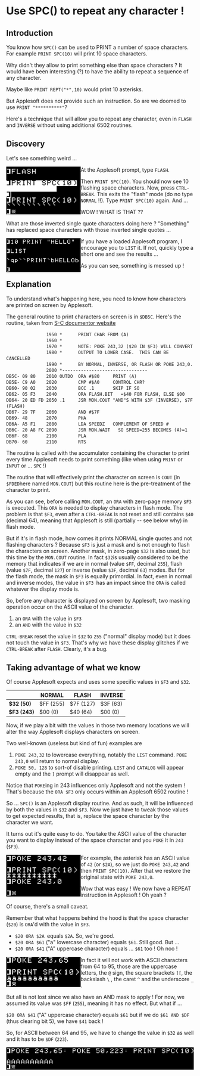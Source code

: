 # Use SPC() to repeat any character !
## Introduction
You know how `SPC()` can be used to PRINT a number of space characters. For example `PRINT SPC(10)` will print 10 space characters.

Why didn't they allow to print something else than space characters ? It would have been interesting (?) to have the ability to repeat a sequence of any character. 

Maybe like `PRINT REPT("*",10)` would print 10 asterisks.

But Applesoft does not provide such an instruction. So are we doomed to use `PRINT "**********"`?

Here's a technique that will allow you to repeat any character, even in `FLASH` and `INVERSE` without using additional 6502 routines.

## Discovery
Let's see something weird ...

<img src="spc1.png" align="left" width=200px>At the Applesoft prompt, type `FLASH`.

Then `PRINT SPC(10)`. You should now see 10 flashing space characters.
Now, press `CTRL-BREAK`. This exits the "flash" mode (do no type `NORMAL` !!).
Type `PRINT SPC(10)` again. And ...

WOW ! WHAT IS THAT ??

What are those inverted single quote characters doing here ? "Something" has replaced space characters with those inverted single quotes ...

<img src="spc2.png" align="left" width=200px>If you have a loaded Applesoft program, I encourage you to `LIST` it. If not, quickly type a short one and see the results ...

As you can see, something is messed up !

## Explanation
To understand what's happening here, you need to know how characters are printed on screen by Applesoft.

The general routine to print characters on screen is in `$DB5C`.
Here's the routine, taken from [S-C documentor website](http://www.txbobsc.com/scsc/scdocumentor/)

                   1950 *      PRINT CHAR FROM (A)
                   1960 *
                   1970 *      NOTE: POKE 243,32 ($20 IN $F3) WILL CONVERT
                   1980 *      OUTPUT TO LOWER CASE.  THIS CAN BE CANCELLED
                   1990 *      BY NORMAL, INVERSE, OR FLASH OR POKE 243,0.
                   2000 *--------------------------------
    DB5C- 09 80    2010 OUTDO  ORA #$80     PRINT (A)
    DB5E- C9 A0    2020        CMP #$A0     CONTROL CHR?
    DB60- 90 02    2030        BCC .1       SKIP IF SO
    DB62- 05 F3    2040        ORA FLASH.BIT   =$40 FOR FLASH, ELSE $00
    DB64- 20 ED FD 2050 .1     JSR MON.COUT "AND"S WITH $3F (INVERSE), $7F (FLASH)
    DB67- 29 7F    2060        AND #$7F
    DB69- 48       2070        PHA
    DB6A- A5 F1    2080        LDA SPEEDZ   COMPLEMENT OF SPEED #
    DB6C- 20 A8 FC 2090        JSR MON.WAIT   SO SPEED=255 BECOMES (A)=1
    DB6F- 68       2100        PLA
    DB70- 60       2110        RTS

The routine is called with the accumulator containing the character to print every time Applesoft needs to print something (like when using `PRINT` or `INPUT` or ... `SPC` !)

The routine that will effectively print the character on screen is `COUT` (in `$FDED`here named `MON.COUT`) but this routine here is the pre-treatment of the character to print.

As you can see, before calling `MON.COUT`, an `ORA` with zero-page memory `$F3` is executed. This `ORA` is needed to display characters in flash mode. The problem is that `$F3`, even after a `CTRL-BREAK` is not reset and still contains `$40` (decimal 64), meaning that Applesoft is still (partially -- see below why) in flash mode.

But if it's in flash mode, how comes it prints NORMAL single quotes and not flashing characters ? Because `$F3` is just a mask and is not enough to flash the characters on screen. Another mask, in zero-page `$32` is also used, but this time by the `MON.COUT` routine. In fact `$32`is usually considered to be the memory that indicates if we are in normal (value `$FF`, decimal `255`), flash (value `$7F`, decimal `127`) or inverse (value `$3F`, decimal `63`) modes. But for the flash mode, the mask in `$F3` is equally primordial. In fact, even in normal and inverse modes, the value in `$F3 `has an impact since the `ORA` is called whatever the display mode is.

So, before any character is displayed on screen by Applesoft, two masking operation occur on the ASCII value of the character.

 1. an `ORA` with the value in `$F3`
 2. an `AND` with the value in `$32`

`CTRL-BREAK` reset the value in `$32` to `255` ("normal" display mode) but it does not touch the value in `$F3`. That's why we have these display glitches if we `CTRL-BREAK` after `FLASH`. Clearly, it's a bug.

## Taking advantage of what we know
Of course Applesoft expects and uses some specific values in `$F3` and `$32`.

|  | NORMAL  | FLASH | INVERSE |
|--|--|--|--|
| **$32 (50)** |  $FF (255)| $7F (127) | $3F (63) |
| **$F3 (243)** | $00 (0)| $40 (64) | $00 (0)

Now, if we play a bit with the values in those two memory locations we will alter the way Applesoft displays characters on screen.

Two well-known (useless but kind of fun) examples are 

 1. `POKE 243,32` to lowercase everything, notably the `LIST` command. `POKE 243,0` will return to normal display.
 2. `POKE 50, 128` to sort-of disable printing. `LIST` and `CATALOG` will appear empty and the `]` prompt will disappear as well.

Notice that `POKE`ing in 243 influences only Applesoft and not the system ! That's because the `ORA $F3` only occurs within an Applesoft 6502 routine !

So ... `SPC()` is an Applesoft display routine. And as such, it will be influenced by both the values in `$32` and `$F3`. Now we just have to tweak those values to get expected results, that is, replace the space character by the character we want.

It turns out it's quite easy to do. You take the ASCII value of the character you want to display instead of the space character and you `POKE` it in `243` (`$F3`). 

<img src="spc3.png" align="left" width=200px>For example, the asterisk has an ASCII value of `42` (or `$2A`), so we just do `POKE 243,42` and then `PRINT SPC(10)`. After that we restore the original state with `POKE 243,0`.

Wow that was easy ! We now have a REPEAT instruction in Applesoft !
Oh yeah ?

Of course, there's a small caveat. 

Remember that what happens behind the hood is that the space character (`$20`) is `ORA`'d with the value in `$F3`. 

 - `$20 ORA $2A `equals `$2A`. So, we're good.
 - `$20 ORA $61` ("a" lowercase character) equals `$61`. Still good. But ...
 - `$20 ORA $41` ("A" uppercase character) equals ... `$61` too ! Oh noo !

<img src="spc4.png" align="left" width=200px>In fact it will not work with ASCII characters from 64 to 95, those are the uppercase letters, the `@` sign, the square brackets `][`, the backslash `\` ,  the caret `^` and the underscore `_` .

But all is not lost since we also have an AND mask to apply ! For now, we assumed its value was `$FF` (`255`), meaning it has no effect. But what if ...

`$20 ORA $41` ("A" uppercase character) equals `$61` but if we do `$61 AND $DF` (thus clearing bit 5), we have `$41` back !

So, for ASCII between 64 and 95, we have to change the value in `$32` as well and it has to be `$DF` (`223`).

<img src="spc5.png">


